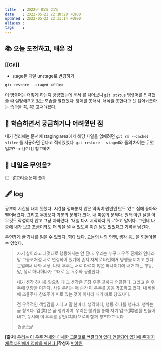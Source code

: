 ```yaml
---
title   : 2022년 05월 21일 
date    : 2022-05-21 22:10:20 +0900
updated : 2022-05-23 22:31:14 +0900
aliases : 
tags    : 
---
```

## 📚 오늘 도전하고, 배운 것
### [[Git]]
- stage된 파일 unstage로 변경하기
```shell
git restore --staged <file>
```
이 명령어는 어떻게 하는지 궁금했는데 [문서](https://git-scm.com/book/ko/v2/Git%EC%9D%98-%EA%B8%B0%EC%B4%88-%EB%90%98%EB%8F%8C%EB%A6%AC%EA%B8%B0) 를 읽어보니 `git status` 명령어를 입력했을 때 설명해주고 있는 모습을 발견했다. 영어를 못해서, 해석을 못한다고 안 읽어버릇하는 습관을 꼭, 꼭! 고쳐야겠다.


## 🤔 학습하면서 궁금하거나 어려웠던 점 
내가 정리해논 문서에 staging area에서 해당 파일을 없애려면 `git rm --cached <file>` 를 사용하면 된다고 적혀있었다. `git restore --staged`와 둘의 차이는 무엇일까? -> [[Git]] 참고하기

## 🌅 내일은 무엇을?
- [ ] 알고리즘 문제 풀기

## 🖋 log

공부에 시간을 내지 못했다. 시간을 정해놓지 않은 약속이 원인인 탓도 있고 집에 돌아와 뻗어버렸다. 그리고 무엇보다 기분의 문제가 크다. 내 마음의 문제다. 원래 이런 날엔 아무것도 작성하지 않고 그냥 자버렸다. '내일 다시 시작하지 뭐...'하고 말이다. 그런데 나중에 내가 보고 조금이라도 더 힘을 낼 수 있도록 이런 날도 있었다고 기록을 남긴다.

우연찮게 글 하나를 읽을 수 있었다. 힘이 났다. 오늘의 나의 언행, 생각 등...을 되돌아볼 수 있었다.
> 자기 삶이라고 제멋대로 행동해서는 안 된다.
> 우리는 누구나 우주 전체와 인다라망 그물코처럼 서로 연결되어 있기에 존재 자체로 타인에게 영행을 끼치고 있다.
> 근원에서 나와 세상, 나와 우주는 서로 다르지 않은 하나이기에 내가 하는 행동, 말, 생각 하나하나가 그대로 온 우주와 공명한다.
> 
> 내가 생각 하나를 일으킬 때 그 생각은 곧장 우주 끝까지 연결된다.
> 그리고 온 우주에 영향을 미친다.
> 사실 우리는 매 순간 이 우주를 공동 창조하고 있다.
> 내 바깥에 조물주나 창조주가 따로 있는 것이 아니라 내가 바로 창조자다.
> 
> 전 우주적인 책임감을 지니고 말 한마디, 생각하나, 행동 하나를 행하라.
> 행위는 곧 창조다.
> 업(業)은 곧 행위이며, 우리는 행위를 통해 자기 업보(業報)를 만들어 내고, 동시에 이 우주를 공업(共業)으로써 함께 창조하고 있다.
> 
> _법상스님_

**[출처]** [우리는 이 우주 전체와 미세한 그물코로 연결되어 있다.연결되어 있기에 존재 자체로 타인에게 영향을 끼친다.](https://blog.naver.com/yulli5/222297539733)|**작성자** [반야원](https://blog.naver.com/yulli5)
